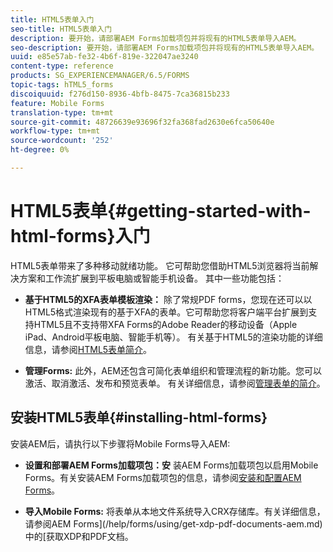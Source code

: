 ```yaml
---
title: HTML5表单入门
seo-title: HTML5表单入门
description: 要开始，请部署AEM Forms加载项包并将现有的HTML5表单导入AEM。
seo-description: 要开始，请部署AEM Forms加载项包并将现有的HTML5表单导入AEM。
uuid: e85e57ab-fe32-4b6f-819e-322047ae3240
content-type: reference
products: SG_EXPERIENCEMANAGER/6.5/FORMS
topic-tags: hTML5_forms
discoiquuid: f276d150-8936-4bfb-8475-7ca36815b233
feature: Mobile Forms
translation-type: tm+mt
source-git-commit: 48726639e93696f32fa368fad2630e6fca50640e
workflow-type: tm+mt
source-wordcount: '252'
ht-degree: 0%

---
```



# HTML5表单{#getting-started-with-html-forms}入门

HTML5表单带来了多种移动就绪功能。 它可帮助您借助HTML5浏览器将当前解决方案和工作流扩展到平板电脑或智能手机设备。 其中一些功能包括：

* **基于HTML5的XFA表单模板渲染：** 除了常规PDF forms，您现在还可以以HTML5格式渲染现有的基于XFA的表单。它可帮助您将客户端平台扩展到支持HTML5且不支持带XFA Forms的Adobe Reader的移动设备（Apple iPad、Android平板电脑、智能手机等）。 有关基于HTML5的渲染功能的详细信息，请参阅[HTML5表单简介](/help/forms/using/introduction.md)。

* **管理Forms:** 此外，AEM还包含可简化表单组织和管理流程的新功能。您可以激活、取消激活、发布和预览表单。 有关详细信息，请参阅[管理表单的简介](/help/forms/using/introduction-managing-forms.md)。

## 安装HTML5表单{#installing-html-forms}

安装AEM后，请执行以下步骤将Mobile Forms导入AEM:

* **设置和部署AEM Forms加载项包：安** 装AEM Forms加载项包以启用Mobile Forms。有关安装AEM Forms加载项包的信息，请参阅[安装和配置AEM Forms](/help/forms/using/installing-configuring-aem-forms-osgi.md)。

* **导入Mobile Forms:** 将表单从本地文件系统导入CRX存储库。有关详细信息，请参阅AEM Forms](/help/forms/using/get-xdp-pdf-documents-aem.md)中的[获取XDP和PDF文档。
